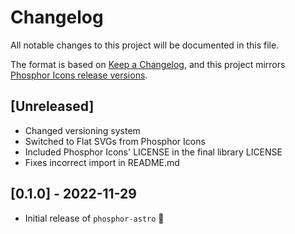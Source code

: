 # Changelog

All notable changes to this project will be documented in this file.

The format is based on [Keep a Changelog](https://keepachangelog.com/en/1.0.0/),
and this project mirrors [Phosphor Icons release versions](https://github.com/phosphor-icons/homepage/releases).

## [Unreleased]

- Changed versioning system
- Switched to Flat SVGs from Phosphor Icons
- Included Phosphor Icons' LICENSE in the final library LICENSE
- Fixes incorrect import in README.md

## [0.1.0] - 2022-11-29

- Initial release of `phosphor-astro` 🎉
